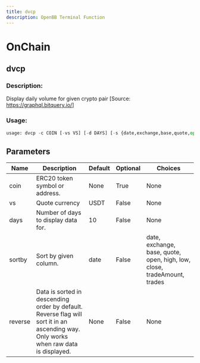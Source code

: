 ```yaml
---
title: dvcp
description: OpenBB Terminal Function
---
```


# OnChain

## dvcp

### Description: 

Display daily volume for given crypto pair [Source: https://graphql.bitquery.io/]

### Usage: 
```python
usage: dvcp -c COIN [-vs VS] [-d DAYS] [-s {date,exchange,base,quote,open,high,low,close,tradeAmount,trades}] [-r]
```

## Parameters

| Name | Description | Default | Optional | Choices |
| ---- | ----------- | ------- | -------- | ------- |
| coin | ERC20 token symbol or address. | None | True | None |
| vs | Quote currency | USDT | False | None |
| days | Number of days to display data for. | 10 | False | None |
| sortby | Sort by given column. | date | False | date, exchange, base, quote, open, high, low, close, tradeAmount, trades |
| reverse | Data is sorted in descending order by default. Reverse flag will sort it in an ascending way. Only works when raw data is displayed. | None | False | None |


